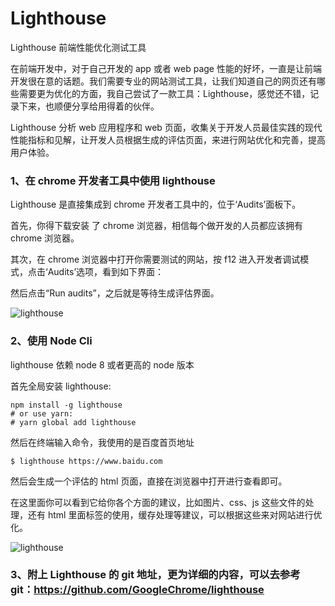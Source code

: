 # Lighthouse

Lighthouse 前端性能优化测试工具

在前端开发中，对于自己开发的 app 或者 web page 性能的好坏，一直是让前端开发很在意的话题。我们需要专业的网站测试工具，让我们知道自己的网页还有哪些需要更为优化的方面，我自己尝试了一款工具：Lighthouse，感觉还不错，记录下来，也顺便分享给用得着的伙伴。

Lighthouse 分析 web 应用程序和 web 页面，收集关于开发人员最佳实践的现代性能指标和见解，让开发人员根据生成的评估页面，来进行网站优化和完善，提高用户体验。

### 1、在 chrome 开发者工具中使用 lighthouse

Lighthouse 是直接集成到 chrome 开发者工具中的，位于‘Audits’面板下。

首先，你得下载安装 了 chrome 浏览器，相信每个做开发的人员都应该拥有 chrome 浏览器。

其次，在 chrome 浏览器中打开你需要测试的网站，按 f12 进入开发者调试模式，点击‘Audits’选项，看到如下界面：

然后点击“Run audits”，之后就是等待生成评估界面。


![lighthouse](../images/section/lighthouse_1.png)

### 2、使用 Node Cli

lighthouse 依赖 node 8 或者更高的 node 版本

首先全局安装 lighthouse:

```
npm install -g lighthouse
# or use yarn:
# yarn global add lighthouse

```

然后在终端输入命令，我使用的是百度首页地址

```
$ lighthouse https://www.baidu.com
```

然后会生成一个评估的 html 页面，直接在浏览器中打开进行查看即可。

在这里面你可以看到它给你各个方面的建议，比如图片、css、js 这些文件的处理，还有 html 里面标签的使用，缓存处理等建议，可以根据这些来对网站进行优化。

![lighthouse](../images/section/lighthouse_report.png)

### 3、附上 Lighthouse 的 git 地址，更为详细的内容，可以去参考 git：https://github.com/GoogleChrome/lighthouse
